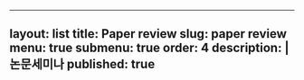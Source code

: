 
---
layout: list
title: Paper review
slug: paper review
menu: true
submenu: true
order: 4
description: |
  논문세미나 
published: true
---
